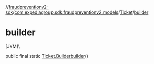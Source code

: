 //[fraudpreventionv2-sdk](../../../index.md)/[com.expediagroup.sdk.fraudpreventionv2.models](../index.md)/[Ticket](index.md)/[builder](builder.md)

# builder

[JVM]\

public final static [Ticket.Builder](-builder/index.md)[builder](builder.md)()
